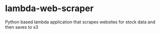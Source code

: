 # lambda-web-scraper
Python based lambda application that scrapes websites for stock data and then saves to s3
